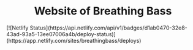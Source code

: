 
<h1 align="center">
  Website of Breathing Bass
</h1>
[![Netlify Status](https://api.netlify.com/api/v1/badges/d1ab0470-32e8-43ad-93a5-13ee07006a4b/deploy-status)](https://app.netlify.com/sites/breathingbass/deploys)